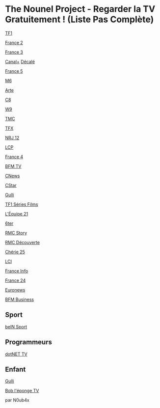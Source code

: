 # The Nounel Project - Regarder la TV Gratuitement ! (Liste Pas Complète)

[TF1](https://www.tntendirect.com/TF1-en-direct)

[France 2]()

[France 3](https://www.tntendirect.com/M6-en-direct)

[Canal+]() [Décalé]()

[France 5]()

[M6]()

[Arte](https://www.tntendirect.com/Arte-en-direct)

[C8](https://www.tntendirect.com/C8-en-direct)

[W9](https://www.tntendirect.com/W9-en-direct)

[TMC](https://www.tntendirect.com/TMC-en-direct)

[TFX](https://www.tntendirect.com/TFX-en-direct)

[NRJ 12](https://www.tntendirect.com/NRJ12-en-direct)

[LCP]()

[France 4]()

[BFM TV]()

[CNews]()

[CStar](https://www.tntendirect.com/CStar-en-direct)

[Gulli](https://replay.gulli.fr/jwplayer/embedstreamtv)

[TF1 Séries Films](https://www.tntendirect.com/Tf1-Series-Films-en-direct)

[L'Équipe 21](https://www.tntendirect.com/L'Equipe-21-en-direct)

[6ter](https://www.tntendirect.com/6ter-en-direct)

[RMC Story]()

[RMC Découverte]()

[Chérie 25](https://www.tntendirect.com/Cherie-25-en-direct)

[LCI]()

[France Info]()

[France 24](https://youtu.be/jVYG_eH5UMU)

[Euronews](https://youtu.be/MsN0_WNXvh8)

[BFM Business](https://bfmtv.com/economie/en-direct)


Sport
------
[beIN Sport](https://matchesdirect.com/bein-sports-1)


Programmeurs
-------------
[dotNET TV](https://www.youtube.com/c/dotNET/videos?view=2&sort=dd&live_view=502&shelf_id=0)


Enfant
-------
[Gulli](https://replay.gulli.fr/jwplayer/embedstreamtv)

[Bob l'éponge TV](https://pluto.tv/fr/live-tv/bob-leponge-fr-ptv3)


par N0ub4x
